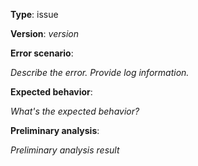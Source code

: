 **Type**: issue

**Version**: _version_

**Error scenario**:

_Describe the error. Provide log information._

**Expected behavior**:

_What's the expected behavior?_

**Preliminary analysis**:

_Preliminary analysis result_